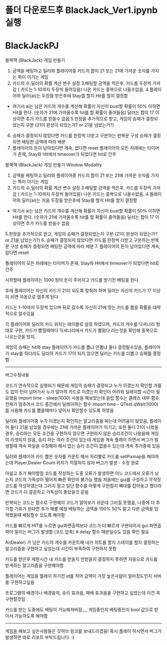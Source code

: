 # 폴더 다운로드후 BlackJack_Ver1.ipynb 실행

# BlackJackPJ
블랙잭 (BlackJack) 게임 만들기
1. 금액을 배팅하고 딜러와 플레이어중 카드의 합이 21 또는 21에 가까운 숫자를 가지는 쪽이 이기는 게임
2. 카드의 수,딜러의 확률 계산 변수 설정
3.배팅할 금액을 적은후, 카드를 두장씩 가져감 ( 카드는 1-10까지 두장씩 들어있음) 나온 카드는 중복으로 나올수없음.
4.플레이어와 딜러(ai)는 두장을 받은후에 Stay를 할지 Hit를 할지 결정함
  - 여기서 ai는 남은 카드의 개수를 계산해 확률이 자신이 bust할 확률이 50% 이하면 Hit를 한다. (숫자가 21에 가까울수록 hit를 할 확률이 줄어들음)  딜러는 합이 17 이상이면 추가 카드를 받을수 없음
5.한장을 추가적으로 받고, 게임의 승패가 결정되었는지 구분 (21이 완성이 되었는가?  or 21을 넘었는가?)
6. 승패가 결정되지 않았다면 카드를 한장씩 더받고 구분하는 반복문 구성 승패가 결정되면 배팅한 금액에 따라 배분
7. 플레이어의 돈이 남아있다면 계속, 없다면 reset
플레이어의 모든 차례에는 타이머가 존재, Stay와 Hit에서 timeover가 되었다면 hit로 간주

블랙잭 (BlackJack) 게임 만들기 Window Modality

1. 금액을 배팅하고 딜러와 플레이어중 카드의 합이 21 또는 21에 가까운 숫자를 가지는 쪽이 이기는 게임
2. 카드의 수,딜러의 확률 계산 변수 설정
3.배팅할 금액을 적은후, 카드를 두장씩 가져감 ( 카드는 1-10까지 두장씩 들어있음) 나온 카드는 중복으로 나올수없음.
4.플레이어와 딜러(ai)는 처음 두장을 받은후에 Stay를 할지 Hit를 할지 결정함
  - 여기서 ai는 남은 카드의 개수를 계산해 확률이 자신이 bust할 확률이 50% 이하면 Hit를 한다. (숫자가 21에 가까울수록 hit를 할 확률이 줄어들음)  딜러는 합이 17 이상이면 추가 카드를 받을수 없음

5.한장을 추가적으로 받고, 게임의 승패가 결정되었는지 구분 (21이 완성이 되었는가?  or 21을 넘었는가?)
6. 승패가 결정되지 않았다면 카드를 한장씩 더받고 구분하는 반복문 구성 승패가 결정되면 배팅한 금액에 따라 배분
7. 플레이어의 돈이 남아있다면 계속, 없다면 reset

플레이어의 모든 차례에는 타이머가 존재, Stay와 Hit에서 timeover가 되었다면 hit로 간주

시작할때 플레이어는 1000 원의 돈이 주어지고 카드를 받기전 베팅을 한다 

후에 플레이어는 자신의 카드가 21이 되도록 맞춰야 하며 딜러는 자신의 카드가 17 이상 이 되면 자동으로 멈추게 된다

카드는 1-10까지 두장씩 있으며 뒤로 갈수록 자신이 21에 맞는 카드를 뽑을 확률을 대략적으로 알수있음

각 플레이어와 딜러의 카드 위치는 레이블로 설정 하였으며, 카드의 개수를 딕셔너리 형태로 구현, 카드가 뽑힐때마다 딕셔너리에서 
카드가 뽑혔다 라는것을 확인해 중복으로 나오는것을 방지,

 게임의 승패는 hit와 stay 플레이어가 카드를 뽑냐 안뽑냐 둘다 결정될수있음, 플레이어가 stay를 하더라도 딜러의 카드가 17이 되지 않으면 딜러는 카드를 더뽑고 승패를 결정함

-----------------------------------------------------------------------------------------------------------------------------------------------------------------------

버그수정내용

코드가 연속적으로 실행되기 때문에 게임의 승패가 결정되고 누가 이겼는지 확인할 겨를도 없이 턴이 넘어가서 누가 얼마의 카드로 이겼는지 확인이 어려워 딜레이할 시간이 필요했음
import time - sleep(1000) 사용을 해보았는데 슬립 함수는 클래스 내부 함수 전체가 멈추어서 코드 중간에서 딜레이하는 함수 import time - QTest.qWait(1000)를 사용해 카드를 뽑을때마다 넣어서 확인할수 있도록 하였음

딜러와 플레이어중 누가 이겼는지 확인하는 알고리즘을 짜는데 어려움이 많았음, 플레이어 둘다 21을 넘었을 경우에는 21에 가까운 플레이어가 이기고, 또한 둘다 21이 나왔을경우, 승리하는 모든 조건을 구현하지 않으면 구현하지 않은 승리조건이 나왔을때 게임이 리셋되지 않음, 승리 하는 여러 조건이 있는데 게임을 계속 플레이 하면서 버그가 발생할때 계속 파일을 수정해야 해서 없는 승리 조건이 없을수 있는데 계속 추가중에 있음

딜러와 플레이어 카드 뽑은 숫자를 카운트 해서 자리별로 카드를 setPixmap을 해야하는데 Player,Dealer  Count 위치가 적절하지 않아 버그가 발생 -  수정 완료


아쉽고 추가 해야할점
코드를 작성하는 도중 오류가 발생하면 어느 코드에서 오류가 났는지 코드의 가독성이 떨어져 빠른 확인이 불가능 했음
처음에는 gui를 구성하고 무작정 코드를 작성하였는데 그러지 말고 일단 함수를 어떻게 구현할지 뼈대를 잡아놓고 했더라면 코드가 더 깔끔하고 가독성이 좋았을것 같음

반복되는 코드는 함수로 구현해야 코드가 알아보기 쉬운데 그러질 못했음, 나중에 더 추가할 기회가 된다면 추가 해볼 예정
베팅하는 금액을 100% 50% 말고 다른 금액을 입력했을때 베팅할수 있도록 해야함

카드를 빠르게 HIT를 누르면 gui화면출력보다 코드가 더 빠르게 구현되어서 gui 화면출력이 밀리는 버그가 발생함 (코드 압축) # delay 함수 때문일수도 있음 확인 필요

Ai(Dealer) 가 남은 카드의 개수를 카운트해 내가 히트를 할지 스테이를 할지 결정하는 알고리즘을 구현하고 싶었는데 시간이 부족하여 구현하지 못함

카드를 받은후 제한시간 내 카드를 받을지 안받을지 결정하지 못하면 자동으로 카드를 받게하는 알고리즘을 구현해야함

플레이어는 게임을 플레이 하기전 id를 적어 금액이 가장 높은사람이 얼마정도인지 서버를 구현하고싶음

프로그램의 배경이나 배경음악, 승리 효과음, 패배 효과음을 구현하고 싶었는데 이건 꼭 구현할것임

카드를 받는 도중에도 배팅이 가능해져버림,,,, 게임중인지 베팅중인지 bool 값으로 받아서 가능하도록 해야함


-------------------------

게임을 해보고 싶은사람들은 깃허브 링크를 보내드리겠음! 혹시 플레이 하시면서 버그가 발생하면 바로 리포트 부탁드립니다. :)
